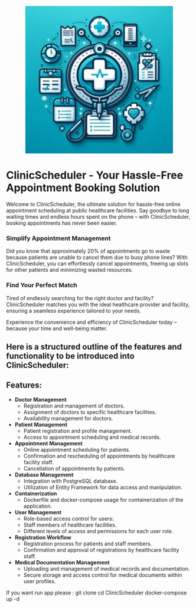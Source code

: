 


<div align="center">
    <img src="https://github.com/BlazejKalkowski/ClinicScheduler/blob/main/ClinicSchedulerLogo.jpg?raw=true" width="400px"</img> 
</div>

# ClinicScheduler - Your Hassle-Free Appointment Booking Solution
Welcome to ClinicScheduler, the ultimate solution for hassle-free online appointment scheduling at public healthcare facilities. Say goodbye to long waiting times and endless hours spent on the phone – with ClinicScheduler, booking appointments has never been easier.

### Simplify Appointment Management
Did you know that approximately 20% of appointments go to waste because patients are unable to cancel them due to busy phone lines? With ClinicScheduler, you can effortlessly cancel appointments, freeing up slots for other patients and minimizing wasted resources.

### Find Your Perfect Match
Tired of endlessly searching for the right doctor and facility? ClinicScheduler matches you with the ideal healthcare provider and facility, ensuring a seamless experience tailored to your needs.

Experience the convenience and efficiency of ClinicScheduler today – because your time and well-being matter.

## Here is a structured outline of the features and functionality to be introduced into ClinicScheduler:

## Features:
<ul>
    <li>
        <strong>Doctor Management</strong>
        <ul>
            <li>Registration and management of doctors.</li>
            <li>Assignment of doctors to specific healthcare facilities.</li>
            <li>Availability management for doctors.</li>
        </ul>
    </li>
    <li>
        <strong>Patient Management</strong>
        <ul>
            <li>Patient registration and profile management.</li>
            <li>Access to appointment scheduling and medical records.</li>
        </ul>
    </li>
    <li>
        <strong>Appointment Management</strong>
        <ul>
            <li>Online appointment scheduling for patients.</li>
            <li>Confirmation and rescheduling of appointments by healthcare facility staff.</li>
            <li>Cancellation of appointments by patients.</li>
        </ul>
    </li>
    <li>
        <strong>Database Management</strong>
        <ul>
            <li>Integration with PostgreSQL database.</li>
            <li>Utilization of Entity Framework for data access and manipulation.</li>
        </ul>
    </li>
    <li>
        <strong>Containerization</strong>
        <ul>
            <li>Dockerfile and docker-compose usage for containerization of the application.</li>
        </ul>
    </li>
    <li>
        <strong>User Management</strong>
        <ul>
            <li>Role-based access control for users:</li>
            <li>Staff members of healthcare facilities.</li>
            <li>Different levels of access and permissions for each user role.</li>
        </ul>
    </li>
    <li>
        <strong>Registration Workflow</strong>
        <ul>
            <li>Registration process for patients and staff members.</li>
            <li>Confirmation and approval of registrations by healthcare facility staff.</li>
        </ul>
    </li>
    <li>
        <strong>Medical Documentation Management</strong>
        <ul>
            <li>Uploading and management of medical records and documentation.</li>
            <li>Secure storage and access control for medical documents within user profiles.</li>
        </ul>
    </li>
</ul>

If you want run app please :
git clone
cd ClinicScheduler
docker-compose up -d

